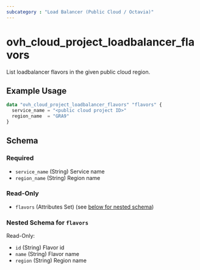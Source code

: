 ```yaml
---
subcategory : "Load Balancer (Public Cloud / Octavia)"
---
```


# ovh_cloud_project_loadbalancer_flavors

List loadbalancer flavors in the given public cloud region.

## Example Usage

```terraform
data "ovh_cloud_project_loadbalancer_flavors" "flavors" {
  service_name = "<public cloud project ID>"
  region_name  = "GRA9"
}
```

<!-- schema generated by tfplugindocs -->

## Schema

### Required

- `service_name` (String) Service name
- `region_name` (String) Region name

### Read-Only

- `flavors` (Attributes Set) (see [below for nested schema](#nestedatt--flavors))

<a id="nestedatt--flavors"></a>

### Nested Schema for `flavors`

Read-Only:

- `id` (String) Flavor id
- `name` (String) Flavor name
- `region` (String) Region name
